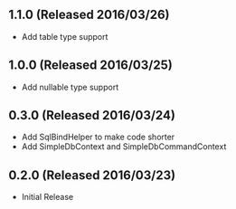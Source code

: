 ## 1.1.0 (Released 2016/03/26)

* Add table type support

## 1.0.0 (Released 2016/03/25)

* Add nullable type support

## 0.3.0 (Released 2016/03/24)

* Add SqlBindHelper to make code shorter
* Add SimpleDbContext and SimpleDbCommandContext

## 0.2.0 (Released 2016/03/23)

* Initial Release
